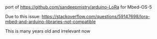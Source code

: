 port of https://github.com/sandeepmistry/arduino-LoRa for Mbed-OS-5

Due to this issue: https://stackoverflow.com/questions/59147698/lora-mbed-and-arduino-libraries-not-compatible

This is many years old and irrelevant now
